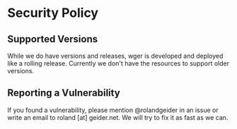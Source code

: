 # Security Policy

## Supported Versions

While we do have versions and releases, wger is developed and deployed like a rolling release. Currently we don't have the resources to support older versions.


## Reporting a Vulnerability

If you found a vulnerability, please mention @rolandgeider in an issue or write an email to roland [at] geider.net. We will try to fix it as fast as we can.
